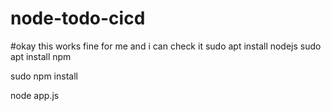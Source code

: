 # node-todo-cicd
#okay this works fine for me and i can check it
sudo apt install nodejs
sudo apt install npm


sudo npm install

node app.js

